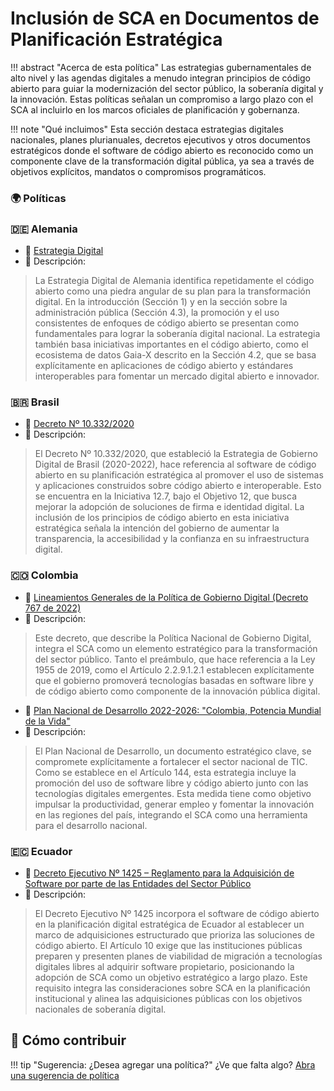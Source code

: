 # Inclusión de SCA en Documentos de Planificación Estratégica

!!! abstract "Acerca de esta política"
	Las estrategias gubernamentales de alto nivel y las agendas digitales a menudo integran principios de código abierto para guiar la modernización del sector público, la soberanía digital y la innovación. Estas políticas señalan un compromiso a largo plazo con el SCA al incluirlo en los marcos oficiales de planificación y gobernanza.
  
!!! note "Qué incluimos"
	Esta sección destaca estrategias digitales nacionales, planes plurianuales, decretos ejecutivos y otros documentos estratégicos donde el software de código abierto es reconocido como un componente clave de la transformación digital pública, ya sea a través de objetivos explícitos, mandatos o compromisos programáticos.
      
### 🌍 Políticas

### 🇩🇪 Alemania

* 🔗 [Estrategia Digital](https://www.bmv.de/SharedDocs/DE/Anlage/K/presse/063-digitalstrategie.pdf)
* 📄 Descripción:
> La Estrategia Digital de Alemania identifica repetidamente el código abierto como una piedra angular de su plan para la transformación digital. En la introducción (Sección 1) y en la sección sobre la administración pública (Sección 4.3), la promoción y el uso consistentes de enfoques de código abierto se presentan como fundamentales para lograr la soberanía digital nacional. La estrategia también basa iniciativas importantes en el código abierto, como el ecosistema de datos Gaia-X descrito en la Sección 4.2, que se basa explícitamente en aplicaciones de código abierto y estándares interoperables para fomentar un mercado digital abierto e innovador.


### 🇧🇷 Brasil

* 🔗 [Decreto Nº 10.332/2020](https://www.planalto.gov.br/ccivil_03/_ato2019-2022/2020/decreto/D10332.htm)
* 📄 Descripción:
> El Decreto Nº 10.332/2020, que estableció la Estrategia de Gobierno Digital de Brasil (2020-2022), hace referencia al software de código abierto en su planificación estratégica al promover el uso de sistemas y aplicaciones construidos sobre código abierto e interoperable. Esto se encuentra en la Iniciativa 12.7, bajo el Objetivo 12, que busca mejorar la adopción de soluciones de firma e identidad digital. La inclusión de los principios de código abierto en esta iniciativa estratégica señala la intención del gobierno de aumentar la transparencia, la accesibilidad y la confianza en su infraestructura digital.


### 🇨🇴 Colombia

* 🔗 [Lineamientos Generales de la Política de Gobierno Digital (Decreto 767 de 2022)](https://gobiernodigital.mintic.gov.co/692/articles-272977_Decreto_767_2022.pdf)
* 📄 Descripción:
> Este decreto, que describe la Política Nacional de Gobierno Digital, integra el SCA como un elemento estratégico para la transformación del sector público. Tanto el preámbulo, que hace referencia a la Ley 1955 de 2019, como el Artículo 2.2.9.1.2.1 establecen explícitamente que el gobierno promoverá tecnologías basadas en software libre y de código abierto como componente de la innovación pública digital.

* 🔗 [Plan Nacional de Desarrollo 2022-2026: "Colombia, Potencia Mundial de la Vida"](https://www.funcionpublica.gov.co/eva/gestornormativo/norma.php?i=209510)
* 📄 Descripción:
> El Plan Nacional de Desarrollo, un documento estratégico clave, se compromete explícitamente a fortalecer el sector nacional de TIC. Como se establece en el Artículo 144, esta estrategia incluye la promoción del uso de software libre y código abierto junto con las tecnologías digitales emergentes. Esta medida tiene como objetivo impulsar la productividad, generar empleo y fomentar la innovación en las regiones del país, integrando el SCA como una herramienta para el desarrollo nacional.


### 🇪🇨 Ecuador

* 🔗 [Decreto Ejecutivo Nº 1425 – Reglamento para la Adquisición de Software por parte de las Entidades del Sector Público](https://www.telecomunicaciones.gob.ec/wp-content/uploads/2020/03/Decreto-Ejecutivo-No.-1425-Adquisicion-de-Software.pdf)
* 📄 Descripción:
> El Decreto Ejecutivo Nº 1425 incorpora el software de código abierto en la planificación digital estratégica de Ecuador al establecer un marco de adquisiciones estructurado que prioriza las soluciones de código abierto. El Artículo 10 exige que las instituciones públicas preparen y presenten planes de viabilidad de migración a tecnologías digitales libres al adquirir software propietario, posicionando la adopción de SCA como un objetivo estratégico a largo plazo. Este requisito integra las consideraciones sobre SCA en la planificación institucional y alinea las adquisiciones públicas con los objetivos nacionales de soberanía digital.



## 🤝 Cómo contribuir

!!! tip "Sugerencia: ¿Desea agregar una política?"
 	 ¿Ve que falta algo? [Abra una sugerencia de política](https://github.com/EL-BID/OSS_policies/issues/new?template=policy-suggestion.yml)